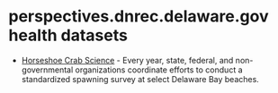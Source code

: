 # perspectives.dnrec.delaware.gov health datasets
* [Horseshoe Crab Science](https://perspectives.dnrec.delaware.gov/stories/s/7n2z-2tah) - Every year, state, federal, and non-governmental organizations coordinate efforts to conduct a standardized spawning survey at select Delaware Bay beaches.
